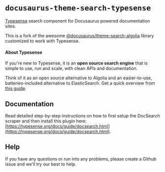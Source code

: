# `docusaurus-theme-search-typesense`

[Typesense](https://typesense.org) search component for Docusaurus powered documentation sites.

This is a fork of the awesome [@docusaurus/theme-search-algolia](https://www.npmjs.com/package/@docusaurus/theme-search-algolia) library customized to work with Typesense.

#### About Typesense

If you're new to Typesense, it is an **open source search engine** that is simple to use, run and scale, with clean APIs and documentation.

Think of it as an open source alternative to Algolia and an easier-to-use, batteries-included alternative to ElasticSearch. Get a quick overview from [this guide](https://typesense.org/guide/).

## Documentation

Read detailed step-by-step instructions on how to first setup the DocSearch scraper and then install this plugin here: [https://typesense.org/docs/guide/docsearch.html](https://typesense.org/docs/guide/docsearch.html).

## Help

If you have any questions or run into any problems, please create a Github issue and we'll try our best to help.
